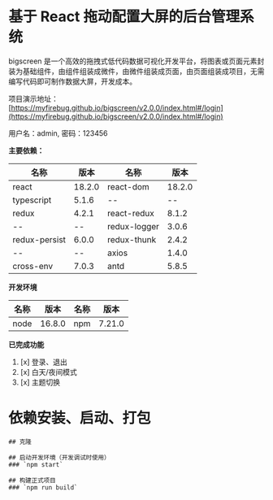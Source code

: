 # 基于 React 拖动配置大屏的后台管理系统

bigscreen 是一个高效的拖拽式低代码数据可视化开发平台，将图表或页面元素封装为基础组件，由组件组装成微件，由微件组装成页面，由页面组装成项目，无需编写代码即可制作数据大屏，开发成本。

项目演示地址：[https://myfirebug.github.io/bigscreen/v2.0.0/index.html#/login](https://myfirebug.github.io/bigscreen/v2.0.0/index.html#/login)

用户名：admin, 密码：123456

**主要依赖：**

| 名称          | 版本   | 名称         | 版本   |
| ------------- | ------ | ------------ | ------ |
| react         | 18.2.0 | react-dom    | 18.2.0 |
| typescript    | 5.1.6  | --           | --     |
| redux         | 4.2.1  | react-redux  | 8.1.2  |
| --            | --     | redux-logger | 3.0.6  |
| redux-persist | 6.0.0  | redux-thunk  | 2.4.2  |
| --            | --     | axios        | 1.4.0  |
| cross-env     | 7.0.3  | antd         | 5.8.5  |

**开发环境**

| 名称 | 版本   | 名称 | 版本   |
| ---- | ------ | ---- | ------ |
| node | 16.8.0 | npm  | 7.21.0 |

**已完成功能**

1. [x] 登录、退出
2. [x] 白天/夜间模式
3. [x] 主题切换

# 依赖安装、启动、打包

```
## 克隆

## 启动开发环境（开发调试时使用）
### `npm start`

## 构建正式项目
### `npm run build`

```
